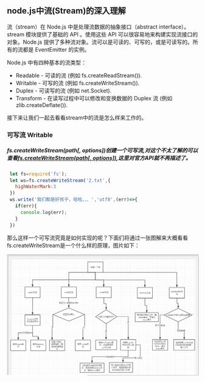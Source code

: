 ## node.js中流(Stream)的深入理解

   流（stream）在 Node.js 中是处理流数据的抽象接口（abstract interface）。stream 模块提供了基础的 API 。使用这些 API 可以很容易地来构建实现流接口的对象。Node.js 提供了多种流对象。流可以是可读的、可写的，或是可读写的。所有的流都是 EventEmitter 的实例。
   
   Node.js 中有四种基本的流类型：
   * Readable - 可读的流 (例如 fs.createReadStream()).
   * Writable - 可写的流 (例如 fs.createWriteStream()).
   * Duplex - 可读写的流 (例如 net.Socket).
   * Transform - 在读写过程中可以修改和变换数据的 Duplex 流 (例如 zlib.createDeflate()).
   
   接下来让我们一起去看看stream中的流是怎么样来工作的。
   
### 可写流 Writable
   ##### fs.createWriteStream(path[, options])创建一个可写流,对这个不太了解的可以查看[fs.createWriteStream(path[, options])](http://nodejs.cn/api/fs.html#fs_fs_createwritestream_path_options),这里对官方API就不再描述了。
   
   ```javascript
    let fs=require('fs');
    let ws=fs.createWriteStream('2.txt',{
      highWaterMark:3
    })
    ws.write('我们都是好孩子，哈哈、、、','utf8',(err)=>{
      if(err){
        console.log(err);
      }
    })
   ```
   那么这样一个可写流究竟是如何实现的呢？下面们将通过一张图解来大概看看fs.createWriteStream是一个什么样的原理，图片如下：

   ![image](https://raw.githubusercontent.com/RanCW/node-Stream/master/analyse.png)
   
   